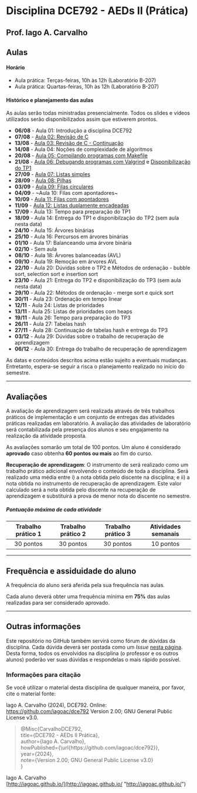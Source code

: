 # Disciplina DCE792 - AEDs II (Prática)

## Prof. Iago A. Carvalho

## Aulas

#### Horário

  - Aula prática: Terças-feiras, 10h às 12h (Laboratório B-207)
  - Aula prática: Quartas-feiras, 10h às 12h (Laboratório B-207)
 
#### Histórico e planejamento das aulas

As aulas serão todas ministradas presencialmente. Todos os slides e vídeos utilizados serão disponibilizados assim que estiverem prontos.

  - **06/08** - Aula 01: Introdução a disciplina DCE792
  - **07/08** - [Aula 02: Revisão de C](slides/aula_02.pdf)
  - **13/08** - [Aula 03: Revisão de C - Continuação](slides/aula_03.pdf)
  - **14/08** - Aula 04: Noções de complexidade de algoritmos
  - **20/08** - [Aula 05: Compilando programas com Makefile](slides/aula_05.pdf)
  - **21/08** - [Aula 06: Debugando programas com Valgrind](slides/aula_06.pdf) e [Disponibilização do TP1](trabalhos/tp1/descricao.pdf)
  - **27/09** - [Aula 07: Listas simples](slides/aula_07.pdf)
  - **28/09** - [Aula 08: Pilhas](slides/aula_08.pdf)
  - **03/09** - [Aula 09: Filas circulares](slides/aula_09.pdf)
  - **04/09** - ~Aula 10: Filas com apontadores~
  - **10/09** - [Aula 11: Filas com apontadores](slides/aula_11.pdf)
  - **11/09** - [Aula 12: Listas duplamente encadeadas](slides/aula_12.pdf)
  - **17/09** - Aula 13: Tempo para preparação do TP1
  - **18/09** - Aula 14: Entrega do TP1 e disponibilzação do TP2  (sem aula nesta data)
  - **24/10** - Aula 15: Árvores binárias
  - **25/10** - Aula 16: Percursos em árvores binárias
  - **01/10** - Aula 17: Balanceando uma árvore binária
  - **02/10** - Sem aula
  - **08/10** - Aula 18: Árvores balanceadas (AVL)
  - **09/10** - Aula 19: Remoção em árvores AVL
  - **22/10** - Aula 20: Dúvidas sobre o TP2 e Métodos de ordenação - bubble sort, selection sort e insertion sort
  - **23/10** - Aula 21: Entrega do TP2 e disponibilização do TP3 (sem aula nesta data)
  - **29/10** - Aula 22: Métodos de ordenação - merge sort e quick sort
  - **30/11** - Aula 23: Ordenação em tempo linear
  - **12/11** - Aula 24: Listas de prioridades
  - **13/11** - Aula 25: Listas de prioridades com heaps
  - **19/11** - Aula 26: Tempo para preparação do TP3
  - **26/11** - Aula 27: Tabelas hash
  - **27/11** - Aula 28: Continuação de tabelas hash e entrega do TP3
  - **03/12** - Aula 29: Dúvidas sobre o trabalho de recuperação de aprendizagem
  - **06/12** - Aula 30: Entrega do trabalho de recuperação de aprendizagem

As datas e conteúdos descritos acima estão sujeito a eventuais mudanças. 
Entretanto, espera-se seguir a risca o planejamento realizado no início do semestre.

---

## Avaliações

A avaliação de aprendizagem será realizada através de três trabalhos práticos de implementação e um conjunto de entregas das atividades práticas realizadas em laboratório. A avaliação das atividades de laboratório será contabilizada pela presença dos alunos e seu engajamento na realização da atividade proposta.

As avaliações somarão um total de 100 pontos. Um aluno é considerado **aprovado** caso obtenha **60 pontos ou mais** ao fim do curso.

**Recuperação de aprendizagem**: O instrumento de  será realizado como um trabalho prático adicional envolvendo o conteúdo de toda a disciplina. Será realizado uma média entre i) a nota obtida pelo discente na disciplina; e ii) a nota obtida no instrumento de recuperação de aprendizagem. Este valor calculado será a nota obtida pelo discente na recuperação de aprendizagem e substituirá a prova de menor nota do discente no semestre. 

##### Pontuação máxima de cada atividade
| Trabalho prático 1  | Trabalho prático 2  |  Trabalho prático 3  | Atividades semanais |
| :------------: | :------------: | :------------: | :------------: |
| 30 pontos  | 30 pontos  | 30 pontos  | 10 pontos  |

---

## Frequência e assiduidade do aluno

A frequência do aluno será aferida pela sua frequência nas aulas.

Cada aluno deverá obter uma frequência mínima em **75%** das aulas realizadas para ser considerado aprovado.

---

## Outras informações

Este repositório no GitHub também servirá como fórum de dúvidas da disciplina. Cada dúvida deverá ser postada como um *Issue* [nesta página](https://github.com/iagoac/dc792/issues). Desta forma, todos os envolvidos na disciplina (o professor e os outros alunos) poderão ver suas dúvidas e respondelas o mais rápido possível.

### Informações para citação

Se você utilizar o material desta disciplina de qualquer maneira, por favor, cite o material fonte:

Iago A. Carvalho (2024), DCE792. Online: https://github.com/iagoac/dce792 Version 2.00; GNU General Public License v3.0.


> @Misc{CarvalhoDCE792,  
title={DCE792 - AEDs II Prática},  
author={Iago A. Carvalho},   
howPublished={\url{https&#58;//github\.com/iagoac/dce792}},  
year={2024},  
note={Version 2.00; GNU General Public License v3.0}  
}


Iago A. Carvalho  
[http://iagoac.github.io/](http://iagoac.github.io/ "http://iagoac.github.io/")
